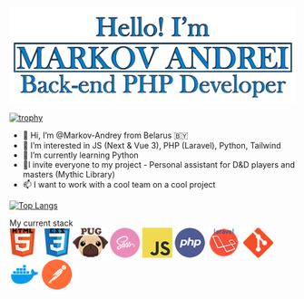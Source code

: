 <img src="https://github.com/Markov-Andrey/Markov-Andrey/blob/main/1231312.png" width="670">

[![trophy](https://github-profile-trophy.vercel.app/?username=Markov-Andrey&theme=onedark)](https://github.com/ryo-ma/github-profile-trophy)


- 👋 Hi, I’m @Markov-Andrey from Belarus 🇧🇾
- 👀 I’m interested in JS (Next & Vue 3), PHP (Laravel), Python,  Tailwind
- 🌱 I’m currently learning Python
- 💞️I invite everyone to my project - Personal assistant for D&D players and masters (Mythic Library)
- 📫 I want to work with a cool team on a cool project


[![Top Langs](https://github-readme-stats.vercel.app/api/top-langs/?username=Markov-Andrey)](https://github.com/anuraghazra/github-readme-stats)

My current stack <br>
<img src="https://github.com/Markov-Andrey/Markov-Andrey/blob/main/HTMLCSS.png" height="53">
<img src="https://github.com/Markov-Andrey/Markov-Andrey/blob/main/Pug.png" height="53">
<img src="https://github.com/Markov-Andrey/Markov-Andrey/blob/main/SASS.png" height="53">
<img src="https://github.com/Markov-Andrey/Markov-Andrey/blob/main/JS.png" height="53">
<img src="https://github.com/Markov-Andrey/Markov-Andrey/blob/main/PHP.png" height="53">
<img src="https://github.com/Markov-Andrey/Markov-Andrey/blob/main/Laravel.png" height="53">
<img src="https://github.com/Markov-Andrey/Markov-Andrey/blob/main/GITHUB.png" height="53">
<img src="https://github.com/Markov-Andrey/Markov-Andrey/blob/main/docker.png" height="53">
<img src="https://github.com/Markov-Andrey/Markov-Andrey/blob/main/postman.svg" height="53">
